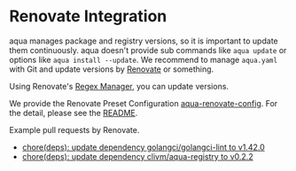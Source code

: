 # Renovate Integration

aqua manages package and registry versions,
so it is important to update them continuously.
aqua doesn't provide sub commands like `aqua update` or options like `aqua install --update`.
We recommend to manage `aqua.yaml` with Git and update versions by [Renovate](https://docs.renovatebot.com/) or something.

Using Renovate's [Regex Manager](https://docs.renovatebot.com/modules/manager/regex/), you can update versions.

We provide the Renovate Preset Configuration [aqua-renovate-config](https://github.com/clivm/aqua-renovate-config). For the detail, please see the [README](https://github.com/clivm/aqua-renovate-config).

Example pull requests by Renovate.

* [chore(deps): update dependency golangci/golangci-lint to v1.42.0](https://github.com/clivm/aqua/pull/193)
* [chore(deps): update dependency clivm/aqua-registry to v0.2.2](https://github.com/clivm/aqua/pull/194)
